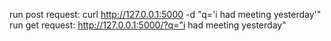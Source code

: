 run post request: curl http://127.0.0.1:5000 -d "q='i had meeting yesterday'"
run get request: http://127.0.0.1:5000/?q="i had meeting yesterday"